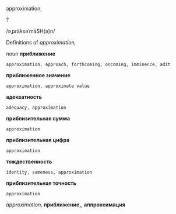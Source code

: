 approximation,

?

/əˌpräksəˈmāSH(ə)n/

Definitions of _approximation,_

noun
**приближение**

    approximation, approach, forthcoming, oncoming, imminence, adit
**приближенное значение**

    approximation, approximate value
**адекватность**

    adequacy, approximation
**приблизительная сумма**

    approximation
**приблизительная цифра**

    approximation
**тождественность**

    identity, sameness, approximation
**приблизительная точность**

    approximation

_approximation,_
**приближение,**, **аппроксимация**
